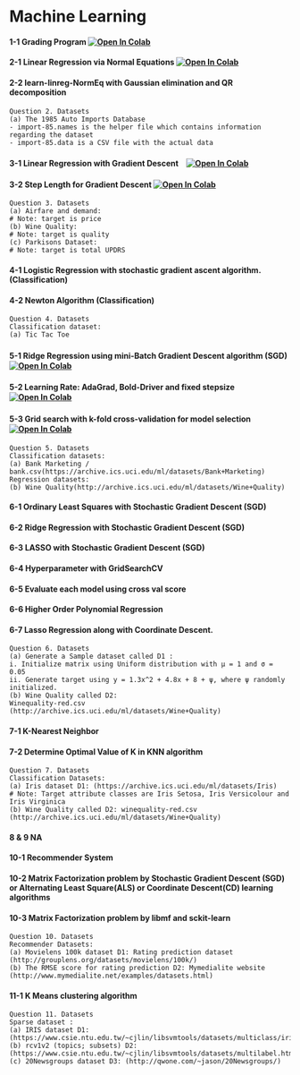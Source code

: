 # Machine Learning

#### 1-1 Grading Program [![Open In Colab](https://colab.research.google.com/assets/colab-badge.svg)](https://colab.research.google.com/gist/HaruHonda/e1715f871f273e67f5e520780c9fe528/grading-program.ipynb)
#### 2-1 Linear Regression via Normal Equations [![Open In Colab](https://colab.research.google.com/assets/colab-badge.svg)](https://colab.research.google.com/drive/1UwKlZ5SwygZwWU-MPvFe0rD-gE4PEFxl#scrollTo=SfodSubLJVJX)
#### 2-2 learn-linreg-NormEq with Gaussian elimination and QR decomposition
```
Question 2. Datasets 
(a) The 1985 Auto Imports Database
- import-85.names is the helper file which contains information regarding the dataset
- import-85.data is a CSV file with the actual data
```
#### 3-1 Linear Regression with Gradient Descent　[![Open In Colab](https://colab.research.google.com/assets/colab-badge.svg)](https://colab.research.google.com/gist/HaruHonda/230316795c668900890b4c119e1a95d9/harukihonda_305304_pml.ipynb)
#### 3-2 Step Length for Gradient Descent [![Open In Colab](https://colab.research.google.com/assets/colab-badge.svg)](https://colab.research.google.com/gist/HaruHonda/230316795c668900890b4c119e1a95d9/harukihonda_305304_pml.ipynb)
```
Question 3. Datasets 
(a) Airfare and demand: 
# Note: target is price
(b) Wine Quality:
# Note: target is quality
(c) Parkisons Dataset:
# Note: target is total UPDRS
```
#### 4-1 Logistic Regression with stochastic gradient ascent algorithm. (Classification)
#### 4-2 Newton Algorithm (Classification)
```
Question 4. Datasets 
Classification dataset:
(a) Tic Tac Toe
```
#### 5-1 Ridge Regression using mini-Batch Gradient Descent algorithm (SGD)　[![Open In Colab](https://colab.research.google.com/assets/colab-badge.svg)](https://colab.research.google.com/gist/HaruHonda/7fbd40fe641da9bedcb9c87138738693/harukihonda.ipynb)
#### 5-2 Learning Rate: AdaGrad, Bold-Driver and fixed stepsize　[![Open In Colab](https://colab.research.google.com/assets/colab-badge.svg)](https://colab.research.google.com/gist/HaruHonda/7fbd40fe641da9bedcb9c87138738693/harukihonda.ipynb)
#### 5-3 Grid search with k-fold cross-validation for model selection　[![Open In Colab](https://colab.research.google.com/assets/colab-badge.svg)](https://colab.research.google.com/gist/HaruHonda/7fbd40fe641da9bedcb9c87138738693/harukihonda.ipynb)
```
Question 5. Datasets 
Classification datasets:
(a) Bank Marketing / bank.csv(https://archive.ics.uci.edu/ml/datasets/Bank+Marketing)
Regression datasets:
(b) Wine Quality(http://archive.ics.uci.edu/ml/datasets/Wine+Quality)
```
#### 6-1 Ordinary Least Squares with Stochastic Gradient Descent (SGD)
#### 6-2 Ridge Regression with Stochastic Gradient Descent (SGD)
#### 6-3 LASSO with Stochastic Gradient Descent (SGD)
#### 6-4 Hyperparameter with GridSearchCV
#### 6-5 Evaluate each model using cross val score
#### 6-6 Higher Order Polynomial Regression
#### 6-7 Lasso Regression along with Coordinate Descent.
```
Question 6. Datasets 
(a) Generate a Sample dataset called D1 :
i. Initialize matrix using Uniform distribution with μ = 1 and σ = 0.05
ii. Generate target using y = 1.3x^2 + 4.8x + 8 + ψ, where ψ randomly initialized.
(b) Wine Quality called D2: 
Winequality-red.csv (http://archive.ics.uci.edu/ml/datasets/Wine+Quality)
```
#### 7-1 K-Nearest Neighbor
#### 7-2 Determine Optimal Value of K in KNN algorithm
```
Question 7. Datasets 
Classification Datasets: 
(a) Iris dataset D1: (https://archive.ics.uci.edu/ml/datasets/Iris)
# Note: Target attribute classes are Iris Setosa, Iris Versicolour and Iris Virginica 
(b) Wine Quality called D2: winequality-red.csv (http://archive.ics.uci.edu/ml/datasets/Wine+Quality)
```
#### 8 & 9 NA

#### 10-1 Recommender System
#### 10-2 Matrix Factorization problem by Stochastic Gradient Descent (SGD) or Alternating Least Square(ALS) or Coordinate Descent(CD) learning algorithms
#### 10-3 Matrix Factorization problem by libmf and sckit-learn
```
Question 10. Datasets 
Recommender Datasets:
(a) Movielens 100k dataset D1: Rating prediction dataset (http://grouplens.org/datasets/movielens/100k/)
(b) The RMSE score for rating prediction D2: Mymedialite website (http://www.mymedialite.net/examples/datasets.html)
```
#### 11-1 K Means clustering algorithm
```
Question 11. Datasets 
Sparse dataset :
(a) IRIS dataset D1: (https://www.csie.ntu.edu.tw/~cjlin/libsvmtools/datasets/multiclass/iris.scale)
(b) rcv1v2 (topics; subsets) D2: (https://www.csie.ntu.edu.tw/~cjlin/libsvmtools/datasets/multilabel.html)
(c) 20Newsgroups dataset D3: (http://qwone.com/~jason/20Newsgroups/)
```
